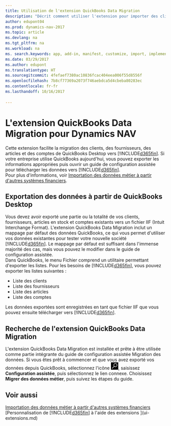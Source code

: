 ```yaml
---
title: Utilisation de l'extension QuickBooks Data Migration
description: "Décrit comment utiliser l'extension pour importer des clients, des fournisseurs, des articles, et des comptes de QuickBooks Desktop dans Dynamics NAV."
author: edupont04
ms.prod: dynamics-nav-2017
ms.topic: article
ms.devlang: na
ms.tgt_pltfrm: na
ms.workload: na
ms. search.keywords: app, add-in, manifest, customize, import, implement
ms.date: 03/29/2017
ms.author: edupont
ms.translationtype: HT
ms.sourcegitcommit: 4fefaef7380ac10836fcac404eea006f55d8556f
ms.openlocfilehash: 7b8cf77369a2073f746aebdca5d4cbeba80283ec
ms.contentlocale: fr-fr
ms.lasthandoff: 10/16/2017

---
```

# <a name="the-quickbooks-data-migration-extension-for-dynamics-nav"></a>L'extension QuickBooks Data Migration pour Dynamics NAV
Cette extension facilite la migration des clients, des fournisseurs, des articles et des comptes de QuickBooks Desktop vers [!INCLUDE[d365fin](includes/d365fin_md.md)]. Si votre entreprise utilise QuickBooks aujourd'hui, vous pouvez exporter les informations appropriées puis ouvrir un guide de configuration assistée pour télécharger les données vers [!INCLUDE[d365fin](includes/d365fin_md.md)].  
Pour plus d'informations, voir [Importation des données métier à partir d'autres systèmes financiers](upload-data.md).

## <a name="exporting-data-from-quickbooks-desktop"></a>Exportation des données à partir de QuickBooks Desktop
Vous devez avoir exporté une partie ou la totalité de vos clients, fournisseurs, articles en stock et comptes existants vers un fichier IIF (Intuit Interchange Format). L'extension QuickBooks Data Migration inclut un mappage par défaut des données QuickBooks, ce qui vous permet d'utiliser vos données existantes pour tester votre nouvelle société [!INCLUDE[d365fin](includes/d365fin_md.md)]. Le mappage par défaut est suffisant dans l'immense majorité des cas, mais vous pouvez le modifier dans le guide de configuration assistée.  
Dans QuickBooks, le menu Fichier comprend un utilitaire permettant d'exporter les listes. Pour les besoins de [!INCLUDE[d365fin](includes/d365fin_md.md)], vous pouvez exporter les listes suivantes :

* Liste des clients  
* Liste des fournisseurs  
* Liste des articles  
* Liste des comptes  

Les données exportées sont enregistrées en tant que fichier IIF que vous pouvez ensuite télécharger vers [!INCLUDE[d365fin](includes/d365fin_md.md)].

## <a name="finding-the-quickbooks-data-migration-extension"></a>Recherche de l'extension QuickBooks Data Migration
L'extension QuickBooks Data Migration est installée et prête à être utilisée comme partie intégrante du guide de configuration assistée Migration des données. Si vous êtes prêt à commencer et que vous avez exporté vos données depuis QuickBooks, sélectionnez l'icône ![Page ou état pour la recherche](media/ui-search/search_small.png "Page ou état pour la recherche"), saisissez **Configuration assistée**, puis sélectionnez le lien connexe. Choisissez **Migrer des données métier**, puis suivez les étapes du guide.  

## <a name="see-also"></a>Voir aussi
[Importation des données métier à partir d'autres systèmes financiers](upload-data.md)  
[Personnalisation de [!INCLUDE[d365fin](includes/d365fin_md.md)] à l'aide des extensions ](ui-extensions.md)  

